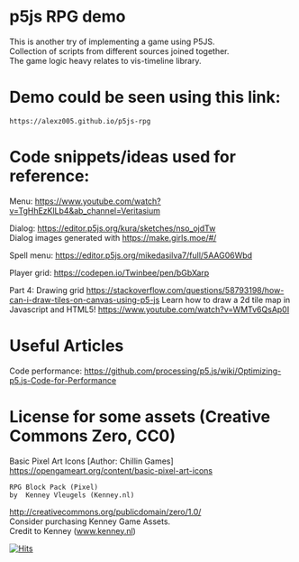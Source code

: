 # p5js RPG demo
This is another try of implementing a game using P5JS.  
Collection of scripts from different sources joined together.  
The game logic heavy relates to vis-timeline library.  
  # Demo could be seen using this link:
    https://alexz005.github.io/p5js-rpg  
# Code snippets/ideas used for reference:  
  
Menu: https://www.youtube.com/watch?v=TgHhEzKlLb4&ab_channel=Veritasium  
  
Dialog: https://editor.p5js.org/kura/sketches/nso_ojdTw  
Dialog images generated with https://make.girls.moe/#/  
  
Spell menu: https://editor.p5js.org/mikedasilva7/full/5AAG06Wbd  
  
Player grid: https://codepen.io/Twinbee/pen/bGbXarp  
  
  Part 4: Drawing grid
  https://stackoverflow.com/questions/58793198/how-can-i-draw-tiles-on-canvas-using-p5-js
Learn how to draw a 2d tile map in Javascript and HTML5!
https://www.youtube.com/watch?v=WMTv6QsAp0I

# Useful Articles
  Code performance: https://github.com/processing/p5.js/wiki/Optimizing-p5.js-Code-for-Performance  
  
# License for some assets (Creative Commons Zero, CC0)  
  
Basic Pixel Art Icons [Author: Chillin Games]
https://opengameart.org/content/basic-pixel-art-icons

	RPG Block Pack (Pixel)  
	by  Kenney Vleugels (Kenney.nl)  
http://creativecommons.org/publicdomain/zero/1.0/  
Consider purchasing Kenney Game Assets.  
Credit to Kenney (www.kenney.nl)  

[![Hits](https://hits.seeyoufarm.com/api/count/incr/badge.svg?url=https%3A%2F%2Fgithub.com%2FAlexZ005%2Fp5js-rpg&count_bg=%2379C83D&title_bg=%23555555&icon=&icon_color=%23E7E7E7&title=Page%2520Views&edge_flat=false)](https://hits.seeyoufarm.com)